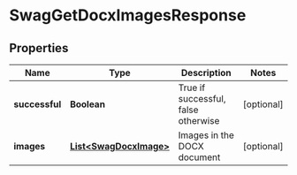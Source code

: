 
# SwagGetDocxImagesResponse

## Properties
Name | Type | Description | Notes
------------ | ------------- | ------------- | -------------
**successful** | **Boolean** | True if successful, false otherwise |  [optional]
**images** | [**List&lt;SwagDocxImage&gt;**](SwagDocxImage.md) | Images in the DOCX document |  [optional]



